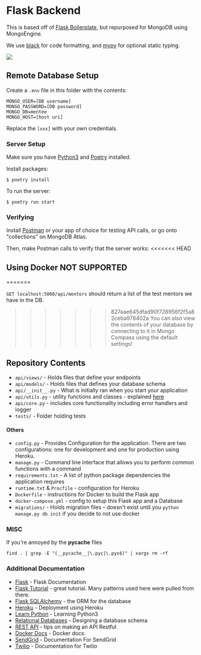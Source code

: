 # Flask Backend

This is based off of [Flask Boilerplate](https://github.com/tko22/flask-boilerplate), but repurposed for MongoDB using MongoEngine.

We use [black](https://github.com/ambv/black) for code formatting, and [mypy](http://mypy-lang.org/) for optional static typing.

![](../master/docs/flask.gif)

## Remote Database Setup
Create a `.env` file in this folder with the contents:
```
MONGO_USER=[DB username]
MONGO_PASSWORD=[DB password]
MONGO_DB=mentee
MONGO_HOST=[host uri]
```
Replace the `[xxx]` with your own credentials.

### Server Setup

Make sure you have [Python3](https://realpython.com/installing-python/) and [Poetry](https://python-poetry.org/) installed.

Install packages:

```
$ poetry install
```
To run the server:
```
$ poetry run start
```

### Verifying

Install [Postman](https://www.getpostman.com/downloads/) or your app of choice for testing API calls, or go onto "collections" on MongoDB Atlas.

Then, make Postman calls to verify that the server works:
<<<<<<< HEAD

## Using Docker **NOT SUPPORTED**

=======

`GET localhost:5000/api/mentors` should return a list of the test mentors we have in the DB.

>>>>>>> 827aae645dfad90f728956f2f5a82ceba978402a
You can also view the contents of your database by connecting to it in Mongo Compass using the default settings!

## Repository Contents

- `api/views/` - Holds files that define your endpoints
- `api/models/` - Holds files that defines your database schema
- `api/__init__.py` - What is initially ran when you start your application
- `api/utils.py` - utility functions and classes - explained [here](https://github.com/tko22/flask-boilerplate/wiki/Conventions)
- `api/core.py` - includes core functionality including error handlers and logger
- `tests/` - Folder holding tests

#### Others

- `config.py` - Provides Configuration for the application. There are two configurations: one for development and one for production using Heroku.
- `manage.py` - Command line interface that allows you to perform common functions with a command
- `requirements.txt` - A list of python package dependencies the application requires
- `runtime.txt` & `Procfile` - configuration for Heroku
- `Dockerfile` - instructions for Docker to build the Flask app
- `docker-compose.yml` - config to setup this Flask app and a Database
- `migrations/` - Holds migration files – doesn't exist until you `python manage.py db init` if you decide to not use docker

### MISC

If you're annoyed by the **pycache** files

```
find . | grep -E "(__pycache__|\.pyc|\.pyo$)" | xargs rm -rf
```

### Additional Documentation

- [Flask](http://flask.pocoo.org/) - Flask Documentation
- [Flask Tutorial](http://flask.pocoo.org/docs/1.0/tutorial/) - great tutorial. Many patterns used here were pulled from there.
- [Flask SQLAlchemy](http://flask-sqlalchemy.pocoo.org/2.3/) - the ORM for the database
- [Heroku](https://devcenter.heroku.com/articles/getting-started-with-python#introduction) - Deployment using Heroku
- [Learn Python](https://www.learnpython.org/) - Learning Python3
- [Relational Databases](https://www.ntu.edu.sg/home/ehchua/programming/sql/Relational_Database_Design.html) - Designing a database schema
- [REST API](http://www.restapitutorial.com/lessons/restquicktips.html) - tips on making an API Restful
- [Docker Docs](https://docs.docker.com/get-started/) - Docker docs
- [SendGrid](https://sendgrid.com/docs/for-developers/) - Documentation For SendGrid
- [Twilio](twilio.com/docs/libraries/python) - Documentation for Twilio
